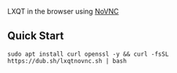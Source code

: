 LXQT in the browser using [NoVNC](https://github.com/novnc/NoVNC/)

## Quick Start
```
sudo apt install curl openssl -y && curl -fsSL https://dub.sh/lxqtnovnc.sh | bash
```
